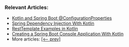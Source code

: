 
### Relevant Articles:

- [Kotlin and Spring Boot @ConfigurationProperties](https://www.baeldung.com/kotlin/spring-boot-configurationproperties)
- [Spring Dependency Injection With Kotlin](https://www.baeldung.com/kotlin/spring-dependency-injection)
- [RestTemplate Examples in Kotlin](https://www.baeldung.com/kotlin/spring-resttemplate-examples)
- [Creating a Spring Boot Console Application With Kotlin](https://www.baeldung.com/kotlin/spring-boot-console-application)
- More articles: [[<-- prev]](../spring-boot-kotlin)
